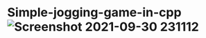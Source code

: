 # Simple-jogging-game-in-cpp![Screenshot 2021-09-30 231112](https://user-images.githubusercontent.com/76963708/187510806-a4ffd257-c3c5-4411-8ac1-147dbc7ddb86.jpg)
